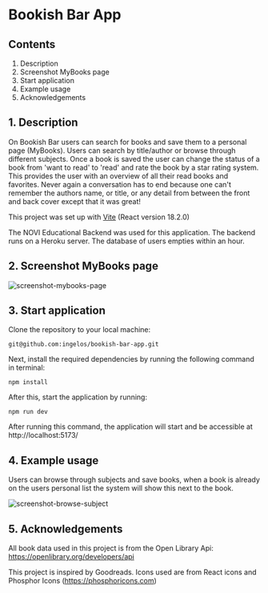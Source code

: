 # Bookish Bar App

## Contents
1. Description
2. Screenshot MyBooks page
3. Start application
4. Example usage
5. Acknowledgements

## 1. Description
On Bookish Bar users can search for books and save them to a personal page (MyBooks).
Users can search by title/author or browse through different subjects. 
Once a book is saved the user can change the status of a book from 'want to read' to 'read' and rate the book by a star rating system.
This provides the user with an overview of all their read books and favorites.
Never again a conversation has to end because one can't remember the authors name, or title, or any detail from between the front and back cover except that it was great!

This project was set up with [Vite](https://vitejs.dev/guide/) (React version 18.2.0)

The NOVI Educational Backend was used for this application. The backend runs on a Heroku server. The database of users empties within an hour.

## 2. Screenshot MyBooks page

![screenshot-mybooks-page](https://github.com/ingelos/bookish-bar-app/assets/142794981/a7a40661-24b4-453e-9131-44d6796d8255)

## 3. Start application

Clone the repository to your local machine: 

``` 
git@github.com:ingelos/bookish-bar-app.git
```

Next, install the required dependencies by running the following command in terminal:

```
npm install
```

After this, start the application by running:

``` 
npm run dev
```

After running this command, the application will start and be accessible at http://localhost:5173/

## 4. Example usage

Users can browse through subjects and save books, when a book is already on the users personal list the system will show this next to the book.

![screenshot-browse-subject](https://github.com/ingelos/bookish-bar-app/assets/142794981/abb9ac88-2906-4dd4-92b1-b04e3b35d9bc)


## 5. Acknowledgements

All book data used in this project is from the Open Library Api:
https://openlibrary.org/developers/api

This project is inspired by Goodreads.
Icons used are from React icons and Phosphor Icons (https://phosphoricons.com)

    

